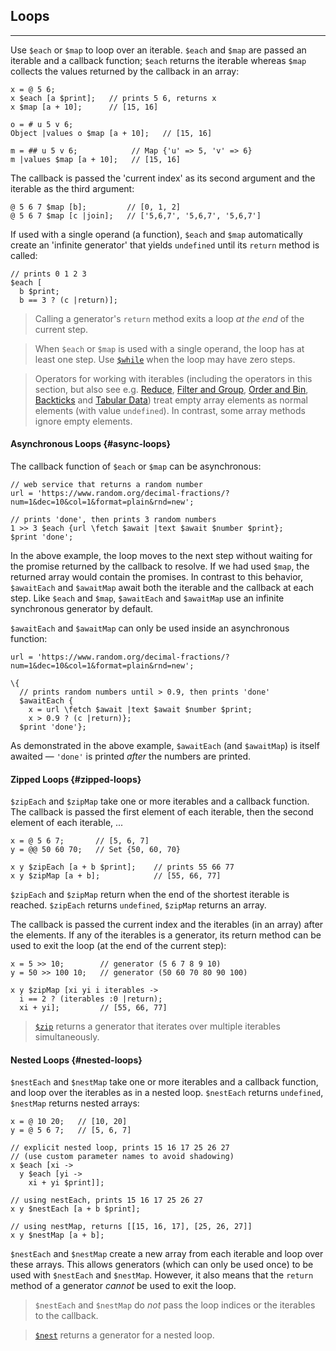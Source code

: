 ## Loops

---

Use `$each` or `$map` to loop over an iterable. `$each` and `$map` are passed an iterable and a callback function; `$each` returns the iterable whereas `$map` collects the values returned by the callback in an array:

```
x = @ 5 6;
x $each [a $print];   // prints 5 6, returns x 
x $map [a + 10];      // [15, 16]

o = # u 5 v 6;
Object |values o $map [a + 10];   // [15, 16]

m = ## u 5 v 6;            // Map {'u' => 5, 'v' => 6}
m |values $map [a + 10];   // [15, 16]
```

The callback is passed the 'current index' as its second argument and the iterable as the third argument:

```
@ 5 6 7 $map [b];         // [0, 1, 2]
@ 5 6 7 $map [c |join];   // ['5,6,7', '5,6,7', '5,6,7']
```

If used with a single operand (a function), `$each` and `$map` automatically create an 'infinite generator' that yields `undefined` until its `return` method is called:

```
// prints 0 1 2 3
$each [
  b $print;
  b == 3 ? (c |return)];
```

> Calling a generator's `return` method exits a loop _at the end_ of the current step.

> When `$each` or `$map` is used with a single operand, the loop has at least one step. Use [`$while`](?Generators#do-and-while) when the loop may have zero steps.

> Operators for working with iterables (including the operators in this section, but also see e.g. [Reduce](?Reduce), [Filter and Group](?Filter-and-Group), [Order and Bin](?Order-and-Bin), [Backticks](?Backticks) and [Tabular Data](?Tabular-Data)) treat empty array elements as normal elements (with value `undefined`). In contrast, some array methods ignore empty elements.

#### Asynchronous Loops {#async-loops}

The callback function of `$each` or `$map` can be asynchronous:

```
// web service that returns a random number
url = 'https://www.random.org/decimal-fractions/?num=1&dec=10&col=1&format=plain&rnd=new';

// prints 'done', then prints 3 random numbers
1 >> 3 $each {url \fetch $await |text $await $number $print};
$print 'done';
```

In the above example, the loop moves to the next step without waiting for the promise returned by the callback to resolve. If we had used `$map`, the returned array would contain the promises. In contrast to this behavior, `$awaitEach` and `$awaitMap` await both the iterable and the callback at each step. Like `$each` and `$map`, `$awaitEach` and `$awaitMap` use an infinite synchronous generator by default. 

`$awaitEach` and `$awaitMap` can only be used inside an asynchronous function:

```
url = 'https://www.random.org/decimal-fractions/?num=1&dec=10&col=1&format=plain&rnd=new';

\{
  // prints random numbers until > 0.9, then prints 'done'
  $awaitEach {
    x = url \fetch $await |text $await $number $print;
    x > 0.9 ? (c |return)};
  $print 'done'};
```

As demonstrated in the above example, `$awaitEach` (and `$awaitMap`) is itself awaited &mdash; `'done'` is printed _after_ the numbers are printed.

#### Zipped Loops {#zipped-loops}

`$zipEach` and `$zipMap` take one or more iterables and a callback function. The callback is passed the first element of each iterable, then the second element of each iterable, ...

```
x = @ 5 6 7;       // [5, 6, 7]
y = @@ 50 60 70;   // Set {50, 60, 70}

x y $zipEach [a + b $print];    // prints 55 66 77
x y $zipMap [a + b];            // [55, 66, 77]
```

`$zipEach` and `$zipMap` return when the end of the shortest iterable is reached. `$zipEach` returns `undefined`, `$zipMap` returns an array.

The callback is passed the current index and the iterables (in an array) after the elements. If any of the iterables is a generator, its return method can be used to exit the loop (at the end of the current step):

```
x = 5 >> 10;        // generator (5 6 7 8 9 10)
y = 50 >> 100 10;   // generator (50 60 70 80 90 100)

x y $zipMap [xi yi i iterables ->
  i == 2 ? (iterables :0 |return);
  xi + yi];         // [55, 66, 77]
```

> [`$zip`](?Generators#zip) returns a generator that iterates over multiple iterables simultaneously.

#### Nested Loops {#nested-loops}

`$nestEach` and `$nestMap` take one or more iterables and a callback function, and loop over the iterables as in a nested loop. `$nestEach` returns `undefined`, `$nestMap` returns nested arrays:

```
x = @ 10 20;   // [10, 20]
y = @ 5 6 7;   // [5, 6, 7]

// explicit nested loop, prints 15 16 17 25 26 27
// (use custom parameter names to avoid shadowing)
x $each [xi ->
  y $each [yi ->
    xi + yi $print]];

// using nestEach, prints 15 16 17 25 26 27
x y $nestEach [a + b $print];

// using nestMap, returns [[15, 16, 17], [25, 26, 27]]
x y $nestMap [a + b];
```

`$nestEach` and `$nestMap` create a new array from each iterable and loop over these arrays. This allows generators (which can only be used once) to be used with `$nestEach` and `$nestMap`. However, it also means that the `return` method of a generator _cannot_ be used to exit the loop.

> `$nestEach` and `$nestMap` do _not_ pass the loop indices or the iterables to the callback.

> [`$nest`](?Generators#nest) returns a generator for a nested loop.